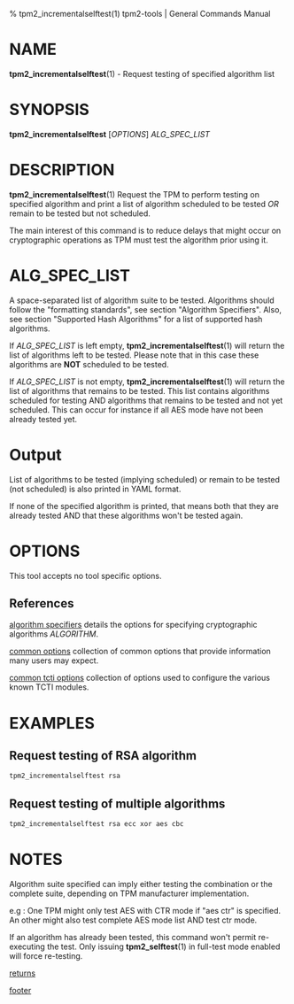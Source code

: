 % tpm2_incrementalselftest(1) tpm2-tools | General Commands Manual

# NAME

**tpm2_incrementalselftest**(1) - Request testing of specified algorithm list

# SYNOPSIS

**tpm2_incrementalselftest** [*OPTIONS*] _ALG\_SPEC\_LIST_

# DESCRIPTION

**tpm2_incrementalselftest**(1) Request the TPM to perform testing on specified
algorithm and print a list of algorithm scheduled to be tested *OR* remain to be
tested but not scheduled.

The main interest of this command is to reduce delays that might occur on
cryptographic operations as TPM must test the algorithm prior using it.

# ALG\_SPEC\_LIST

A space-separated list of algorithm suite to be tested. Algorithms should follow
the "formatting standards", see section "Algorithm Specifiers". Also, see
section "Supported Hash Algorithms" for a list of supported hash algorithms.

If _ALG\_SPEC\_LIST_ is left empty, **tpm2_incrementalselftest**(1) will return
the list of algorithms left to be tested. Please note that in this case these
algorithms are **NOT** scheduled to be tested.

If _ALG\_SPEC\_LIST_ is not empty, **tpm2_incrementalselftest**(1) will return
the list of algorithms that remains to be tested. This list contains algorithms
scheduled for testing AND algorithms that remains to be tested and not yet
scheduled. This can occur for instance if all AES mode have not been already
tested yet.

# Output
List of algorithms to be tested (implying scheduled) or remain to be tested
(not scheduled) is also printed in YAML format.

If none of the specified algorithm is printed, that means both that they are
already tested AND that these algorithms won't be tested again.

# OPTIONS

This tool accepts no tool specific options.

## References

[algorithm specifiers](common/alg.md) details the options for specifying
cryptographic algorithms _ALGORITHM_.

[common options](common/options.md) collection of common options that provide
information many users may expect.

[common tcti options](common/tcti.md) collection of options used to configure
the various known TCTI modules.


# EXAMPLES

## Request testing of RSA algorithm

```bash
tpm2_incrementalselftest rsa
```

## Request testing of multiple algorithms

```bash
tpm2_incrementalselftest rsa ecc xor aes cbc
```

# NOTES

Algorithm suite specified can imply either testing the combination or the
complete suite, depending on TPM manufacturer implementation.

e.g : One TPM might only test AES with CTR mode if "aes ctr" is specified. An
other might also test complete AES mode list AND test ctr mode.

If an algorithm has already been tested, this command won't permit re-executing
the test. Only issuing **tpm2_selftest**(1) in full-test mode enabled will force
re-testing.

[returns](common/returns.md)

[footer](common/footer.md)
